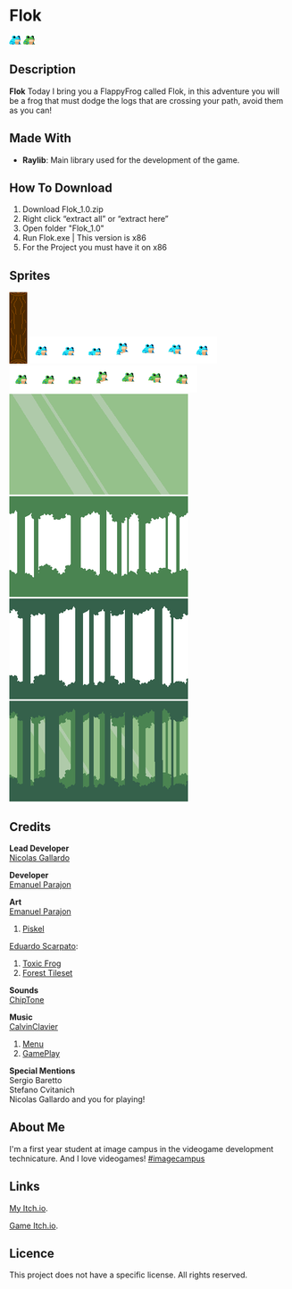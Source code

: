 # Flok
![Imagen 1](Flok/res/Frog.png)
![Imagen 2](Flok/res/FrogGreen.png)

## Description
**Flok** Today I bring you a FlappyFrog called Flok, in this adventure you will be a frog that must dodge the logs that are crossing your path, avoid them as you can!

## Made With
- **Raylib**: Main library used for the development of the game.

## How To Download
1. Download Flok_1.0.zip
2. Right click “extract all” or “extract here”
3. Open folder "Flok_1.0"
4. Run Flok.exe | This version is x86
5. For the Project you must have it on x86

## Sprites
<!-- Aquí puedes agregar capturas de pantalla o GIFs del juego -->
![Imagen 3](Flok/res/Log.png)
![Imagen 4](Flok/res/ToxicFrog/BlueBlue/ToxicFrogBlueBlue_Hop.png)
![Imagen 5](Flok/res/ToxicFrog/GreenBlue/ToxicFrogGreenBlue_Hop.png)
![Imagen 6](Flok/res/JungleTileset/ParallaxBackground/Back.png)
![Imagen 7](Flok/res/JungleTileset/ParallaxBackground/Back2.png)
![Imagen 8](Flok/res/JungleTileset/ParallaxBackground/Back3.png)
![Imagen 9](Flok/res/JungleTileset/ParallaxBackground/Background.png)

## Credits

**Lead Developer**  
[Nicolas Gallardo](https://projectbifron.itch.io/)

**Developer**  
[Emanuel Parajon](https://frostpower.itch.io)

**Art**  
[Emanuel Parajon](https://frostpower.itch.io)
  1. [Piskel](https://www.piskelapp.com/)

[Eduardo Scarpato](https://eduardscarpato.itch.io/):
  1. [Toxic Frog](https://eduardscarpato.itch.io/toxic-frog-animations-pixel-art-2d-free)
  2. [Forest Tileset](https://eduardscarpato.itch.io/forest)

**Sounds**  
[ChipTone](https://sfbgames.itch.io/chiptone)

**Music**  
[CalvinClavier](https://pixabay.com/es/users/calvinclavier-16027823/)
  1. [Menu](https://pixabay.com/es/music/clasico-moderno-relaxing-piano-music-259727/)
  2. [GamePlay](https://pixabay.com/es/music/clasico-moderno-relaxing-piano-music-255028/)

**Special Mentions**  
Sergio Baretto  
Stefano Cvitanich  
Nicolas Gallardo
and you for playing!

## About Me
I'm a first year student at image campus in the videogame development technicature. And I love videogames!
[#imagecampus](https://www.imagecampus.edu.ar/)

## Links
[My Itch.io](https://frostpower.itch.io). 

[Game Itch.io](https://frostpower.itch.io/capsule-reaper). 


## Licence
This project does not have a specific license. All rights reserved.
